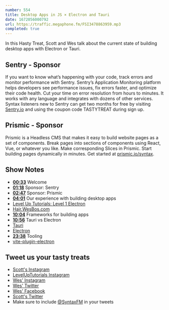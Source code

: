 ```yaml
---
number: 554
title: Desktop Apps in JS × Electron and Tauri
date: 1672056000792
url: https://traffic.megaphone.fm/FSI3478863959.mp3
completed: true
---
```


In this Hasty Treat, Scott and Wes talk about the current state of building desktop apps with Electron or Tauri.

## Sentry - Sponsor

If you want to know what’s happening with your code, track errors and monitor performance with Sentry. Sentry’s Application Monitoring platform helps developers see performance issues, fix errors faster, and optimize their code health. Cut your time on error resolution from hours to minutes. It works with any language and integrates with dozens of other services. Syntax listeners new to Sentry can get two months for  free by visiting [Sentry.io](https://sentry.io) and using the coupon code TASTYTREAT during sign up.

## Prismic - Sponsor

Prismic is a Headless CMS that makes it easy to build website pages as a set of components. Break pages into sections of components using React, Vue, or whatever you like. Make corresponding Slices in Prismic. Start building pages dynamically in minutes. Get started at [prismic.io/syntax](https://prismic.io/syntax).

## Show Notes

* **[00:33](#t=00:33)** Welcome
* **[01:18](#t=01:18)** Sponsor: Sentry
* **[02:47](#t=02:47)** Sponsor: Prismic
* **[04:01](#t=04:01)** Our experience with building desktop apps
* [Level Up Tutorials: Level 1 Electron](https://levelup.video/tutorials/level-1-electron)
* [Hair.WesBos.com](https://hair.wesbos.com)
* **[10:04](#t=10:04)** Frameworks for building apps
* **[10:56](#t=10:56)** Tauri vs Electron
* [Tauri](https://tauri.app)
* [Electron](https://www.electronjs.org)
* **[23:38](#t=23:38)** Tooling
* [vite-plugin-electron](https://www.npmjs.com/package/vite-plugin-electron)

## Tweet us your tasty treats

* [Scott's Instagram](https://www.instagram.com/stolinski/)
* [LevelUpTutorials Instagram](https://www.instagram.com/LevelUpTutorials/)
* [Wes' Instagram](https://www.instagram.com/wesbos/)
* [Wes' Twitter](https://twitter.com/wesbos)
* [Wes' Facebook](https://www.facebook.com/wesbos.developer)
* [Scott's Twitter](https://twitter.com/stolinski)
* Make sure to include [@SyntaxFM](https://twitter.com/SyntaxFM) in your tweets
